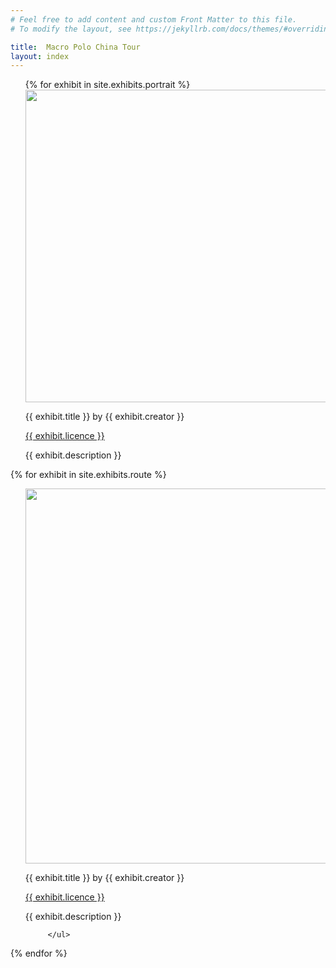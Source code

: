 ```yaml
---
# Feel free to add content and custom Front Matter to this file.
# To modify the layout, see https://jekyllrb.com/docs/themes/#overriding-theme-defaults

title:  Macro Polo China Tour
layout: index
---
```



<div>
     <ul>
{% for exhibit in site.exhibits.portrait %}

<img src="{{ exhibit.image-url }}"  width = 500 height = 500> 
<p>{{ exhibit.title }} by {{ exhibit.creator }}</p>
<p><a href="{{ exhibit.licence-url }}">{{ exhibit.licence }}</a>
<p>{{ exhibit.description }}</p>
       </ul>

</div>


   

{% for exhibit in site.exhibits.route %}
<div>
     <ul>

<img src="{{ exhibit.image-url }}"  width = 600 height = 600> 
<p>{{ exhibit.title }} by {{ exhibit.creator }}</p>
<p><a href="{{ exhibit.licence-url }}">{{ exhibit.licence }}</a>
<p>{{ exhibit.description }}</p>

         </ul>

</div>

{% endfor %}
  



